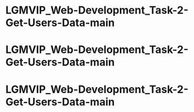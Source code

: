 # LGMVIP_Web-Development_Task-2-Get-Users-Data-main
# LGMVIP_Web-Development_Task-2-Get-Users-Data-main
# LGMVIP_Web-Development_Task-2-Get-Users-Data-main
